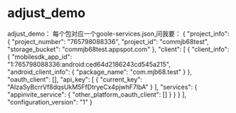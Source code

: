 # adjust_demo
adjust_demo：
每个包对应一个goole-services.json,问我要：
{
  "project_info": {
    "project_number": "765798088336",
    "project_id": "commjb68test",
    "storage_bucket": "commjb68test.appspot.com"
  },
  "client": [
    {
      "client_info": {
        "mobilesdk_app_id": "1:765798088336:android:ced64d2186243cd545a215",
        "android_client_info": {
          "package_name": "com.mjb68.test"
        }
      },
      "oauth_client": [],
      "api_key": [
        {
          "current_key": "AIzaSyBcrrVf8dqsUkM5FfDtryeCx4pjwhF7lbA"
        }
      ],
      "services": {
        "appinvite_service": {
          "other_platform_oauth_client": []
        }
      }
    }
  ],
  "configuration_version": "1"
}

